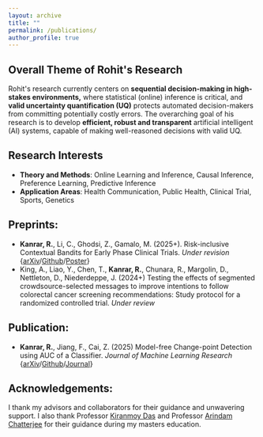 ```yaml
---
layout: archive
title: ""
permalink: /publications/
author_profile: true
---
```


## Overall Theme of Rohit's Research
Rohit's research currently centers on **sequential decision-making in high-stakes environments,** where statistical (online) inference is critical, and **valid uncertainty quantification (UQ)** protects automated decision-makers from committing potentially costly errors. The overarching goal of his research is to develop **efficient, robust and transparent** artificial intelligent (AI) systems, capable of making well-reasoned decisions with valid UQ.


## Research Interests
* **Theory and Methods**: Online Learning and Inference, Causal Inference, Preference Learning, Predictive Inference
* **Application Areas**: Health Communication, Public Health, Clinical Trial, Sports, Genetics


## Preprints:

- **Kanrar, R.**, Li, C., Ghodsi, Z., Gamalo, M. (2025+). Risk-inclusive Contextual Bandits for Early Phase Clinical Trials. _Under revision_ {[arXiv](https://arxiv.org/abs/2507.22344)/[Github](https://github.com/rohitkanrar/RiTS)/[Poster](https://iowastate-my.sharepoint.com/:b:/g/personal/rohitk_iastate_edu/EZBr4_9jXR1PoLd2PtOeAA8BrhSKvwXO4qon0vNwcJyQrQ?e=FmqlG6)}
- King, A., Liao, Y., Chen, T., **Kanrar, R.**, Chunara, R., Margolin, D., Nettleton, D., Niederdeppe, J. (2024+) Testing the effects of segmented crowdsource-selected messages to improve intentions to follow colorectal cancer screening recommendations: Study protocol for a randomized controlled trial. _Under review_

## Publication:

- **Kanrar, R.**, Jiang, F., Cai, Z. (2025) Model-free Change-point Detection using AUC of a Classifier. _Journal of Machine Learning Research_ {[arXiv](https://arxiv.org/abs/2404.06995)/[Github](https://github.com/rohitkanrar/changeAUC)/[Journal](https://jmlr.org/papers/v26/24-0365.html)}

## Acknowledgements:
I thank my advisors and collaborators for their guidance and unwavering support. I also thank Professor [Kiranmoy Das](https://scholar.google.com/citations?user=aUaRCTgAAAAJ&hl=en) and Professor [Arindam Chatterjee](https://isi.irins.org/profile/122632) for their guidance during my masters education.


